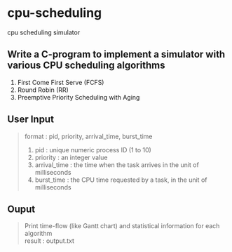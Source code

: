 # cpu-scheduling
cpu scheduling simulator
## Write a C-program to implement a simulator with various CPU scheduling algorithms
1. First Come First Serve (FCFS)
2. Round Robin (RR)
3. Preemptive Priority Scheduling with Aging

## User Input
> format : pid, priority, arrival_time, burst_time
> 1. pid : unique numeric process ID (1 to 10)
> 2. priority : an integer value
> 3. arrival_time : the time when the task arrives in the unit of milliseconds
> 4. burst_time : the CPU time requested by a task, in the unit of milliseconds

## Ouput
> Print time-flow (like Gantt chart) and statistical information for each algorithm<br>
> result : output.txt
